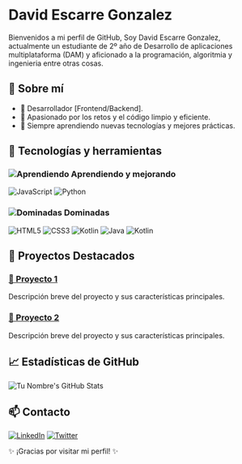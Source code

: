 # David Escarre Gonzalez

Bienvenidos a mi perfil de GitHub, Soy David Escarre Gonzalez, actualmente un estudiante de 2º año de Desarrollo de aplicaciones multiplataforma (DAM) y aficionado a la programación, algoritmia y ingenieria entre otras cosas.

## 📌 Sobre mí
- 🔹 Desarrollador [Frontend/Backend].
- 🔹 Apasionado por los retos y el código limpio y eficiente.
- 🔹 Siempre aprendiendo nuevas tecnologías y mejores prácticas.

## 🚀 Tecnologías y herramientas

### ![Aprendiendo](https://img.icons8.com/?size=25&id=99235&format=png&color=000000) Aprendiendo y mejorando
![JavaScript](https://img.shields.io/badge/JavaScript-%23F7DF1E.svg?style=for-the-badge&logo=javascript&logoColor=black)
![Python](https://img.shields.io/badge/Python-%233776AB.svg?style=for-the-badge&logo=python&logoColor=white)
### ![Dominadas](https://img.icons8.com/?size=25&id=25645&format=png&color=000000) Dominadas
![HTML5](https://img.shields.io/badge/HTML5-%23E34F26.svg?style=for-the-badge&logo=html5&logoColor=white)
![CSS3](https://img.shields.io/badge/CSS3-%231572B6.svg?style=for-the-badge&logo=css3&logoColor=white)
![Kotlin](https://skillicons.dev/icons?i=java,kotlinfigma&theme=light)
![Java](https://skillicons.dev/icons?i=java,kotlinfigma&theme=light)
![Kotlin](https://skillicons.dev/icons?i=java,kotlinfigma&theme=light)
## 📂 Proyectos Destacados

### [📌 Proyecto 1](https://github.com/tu-usuario/proyecto-1)
Descripción breve del proyecto y sus características principales.

### [📌 Proyecto 2](https://github.com/tu-usuario/proyecto-2)
Descripción breve del proyecto y sus características principales.

## 📈 Estadísticas de GitHub
![Tu Nombre's GitHub Stats](https://github-readme-stats.vercel.app/api?username=tu-usuario&show_icons=true&theme=dark)

## 📫 Contacto

[![LinkedIn](https://img.shields.io/badge/LinkedIn-%230077B5.svg?style=for-the-badge&logo=linkedin&logoColor=white)](https://www.linkedin.com/in/tu-usuario)
[![Twitter](https://img.shields.io/badge/Twitter-%231DA1F2.svg?style=for-the-badge&logo=twitter&logoColor=white)](https://twitter.com/tu-usuario)

✨ ¡Gracias por visitar mi perfil! ✨

